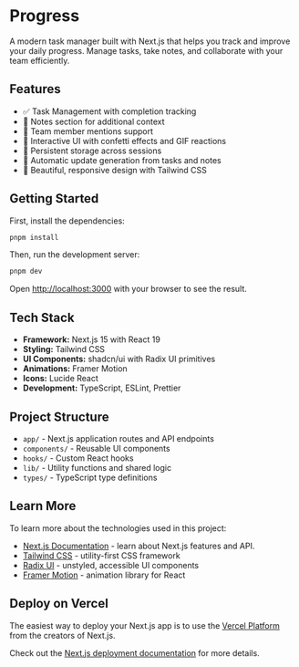 # Progress

A modern task manager built with Next.js that helps you track and improve your daily progress. Manage tasks, take notes, and collaborate with your team efficiently.

## Features

- ✅ Task Management with completion tracking
- 📝 Notes section for additional context
- 👥 Team member mentions support
- 🎉 Interactive UI with confetti effects and GIF reactions
- 💾 Persistent storage across sessions
- 🤖 Automatic update generation from tasks and notes
- 🎨 Beautiful, responsive design with Tailwind CSS

## Getting Started

First, install the dependencies:

```bash
pnpm install
```

Then, run the development server:

```bash
pnpm dev
```

Open [http://localhost:3000](http://localhost:3000) with your browser to see the result.

## Tech Stack

- **Framework:** Next.js 15 with React 19
- **Styling:** Tailwind CSS
- **UI Components:** shadcn/ui with Radix UI primitives
- **Animations:** Framer Motion
- **Icons:** Lucide React
- **Development:** TypeScript, ESLint, Prettier

## Project Structure

- `app/` - Next.js application routes and API endpoints
- `components/` - Reusable UI components
- `hooks/` - Custom React hooks
- `lib/` - Utility functions and shared logic
- `types/` - TypeScript type definitions

## Learn More

To learn more about the technologies used in this project:

- [Next.js Documentation](https://nextjs.org/docs) - learn about Next.js features and API.
- [Tailwind CSS](https://tailwindcss.com/docs) - utility-first CSS framework
- [Radix UI](https://www.radix-ui.com/docs/primitives) - unstyled, accessible UI components
- [Framer Motion](https://www.framer.com/motion/) - animation library for React

## Deploy on Vercel

The easiest way to deploy your Next.js app is to use the [Vercel Platform](https://vercel.com/new?utm_medium=default-template&filter=next.js&utm_source=create-next-app&utm_campaign=create-next-app-readme) from the creators of Next.js.

Check out the [Next.js deployment documentation](https://nextjs.org/docs/app/building-your-application/deploying) for more details.
